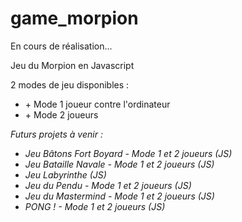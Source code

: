 # game_morpion

En cours de réalisation...

Jeu du Morpion en Javascript

2 modes de jeu disponibles :
<ul>
<li>
+ Mode 1 joueur contre l'ordinateur
</li>
<li>
+ Mode 2 joueurs
</li>
</ul>

<em>
Futurs projets à venir :
<ul>
<li>
Jeu Bâtons Fort Boyard - Mode 1 et 2 joueurs (JS)
</li>
<li>
Jeu Bataille Navale - Mode 1 et 2 joueurs (JS)
</li>
<li>
Jeu Labyrinthe (JS)
</li>
<li>
Jeu du Pendu - Mode 1 et 2 joueurs (JS)
</li>
<li>
Jeu du Mastermind - Mode 1 et 2 joueurs (JS)
</li>
<li>
PONG ! - Mode 1 et 2 joueurs (JS)
</li>
</ul>
</em>
